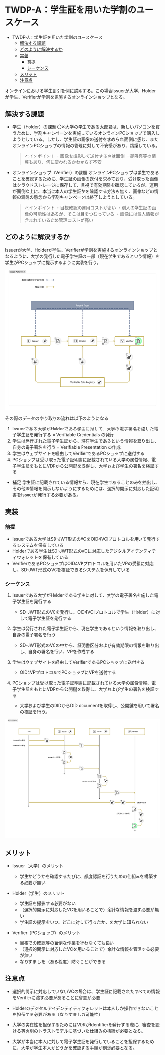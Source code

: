 # TWDP-A：学生証を用いた学割のユースケース

- [TWDP-A：学生証を用いた学割のユースケース](#twdp-a学生証を用いた学割のユースケース)
  - [解決する課題](#解決する課題)
  - [どのように解決するか](#どのように解決するか)
  - [実装](#実装)
    - [前提](#前提)
    - [シーケンス](#シーケンス)
  - [メリット](#メリット)
  - [注意点](#注意点)

オンラインにおける学生割引を例に説明する。この場合Issuerが大学、Holderが学生、Verifierが学割を実施するオンラインショップとなる。

## 解決する課題

- 学生（Holder）の課題
    〇✕大学の学生である太郎君は、新しいパソコンを買うために、学割キャンペーンを実施しているオンラインPCショップで購入しようとしている。しかし、学生証の画像の送付を求められ面倒に感じ、またオンラインPCショップの情報の管理に対して不安感があり、躊躇している。

    > ペインポイント
    ・画像を撮影して送付するのは面倒
    ・顔写真等の情報もあり、何に使われるかわからず不安

- オンラインショップ（Verifier）の課題
    オンラインPCショップは学生であることを確認するために、学生証の画像の送付を求めており、受け取った画像はクラウドストレージに保存して、目視で有効期限を確認しているが、運用が面倒な上に、本当に本人の学生証かを確認する方法も無く、画像などの情報の漏洩の懸念から学割キャンペーンは終了しようとしている。

    > ペインポイント
    ・目視確認の運用コストが高い
    ・別人の学生証の画像の可能性はあるが、そこは目をつむっている
    ・画像には個人情報が含まれているため管理コストが高い

## どのように解決するか

Issuerが大学、Holderが学生、Verifierが学割を実施するオンラインショップとなるように、大学の発行した電子学生証の一部（現在学生であるという情報）を学生がPCショップに提示するように実装を行う。

![Design Pattern A-1](./media/a-1.png)

その際のデータのやり取りの流れは以下のようになる

1. Issuerである大学がHolderである学生に対して、大学の電子署名を施した電子学生証を発行する = Verifiable Credentials の発行
1. 学生は発行された電子学生証から、現在学生であるという情報を取り出し、自身の電子署名を行う = Verifiable Presentation の作成
1. 学生はウェブサイトを経由してVerifierであるPCショップに送付する
1. PCショップは受け取った電子証明書に記載されている大学の属性情報、電子学生証をもとにVDRから公開鍵を取得し、大学および学生の署名を検証する


- 補足
学生証に記載されている情報から、現在学生であることのみを抽出し、その他の情報を開示しないようにするためには、選択的開示に対応した証明書をIssuerが発行する必要がある。


## 実装

### 前提
- Issuerである大学はSD-JWT形式のVCをOID4VCIプロトコルを用いて発行するシステムを保有している
- Holderである学生はSD-JWT形式のVCに対応したデジタルアイデンティティウォレットを保有している
- VerifierであるPCショップはOID4VPプロトコルを用いたVPの受領に対応し、SD-JWT形式のVCを検証できるシステムを保有している

### シーケンス

1. Issuerである大学がHolderである学生に対して、大学の電子署名を施した電子学生証を発行する
    - SD-JWT形式のVCを発行し、OID4VCIプロトコルで学生（Holder）に対して電子学生証を発行する

1. 学生は発行された電子学生証から、現在学生であるという情報を取り出し、自身の電子署名を行う
    - SD-JWT形式のVCの中から、証明書区分および有効期限の情報を取り出し、自身の署名を行い、VPを作成する

1. 学生はウェブサイトを経由してVerifierであるPCショップに送付する
    - OID4VPプロトコルでPCショップにVPを送付する

1. PCショップは受け取った電子証明書に記載されている大学の属性情報、電子学生証をもとにVDRから公開鍵を取得し、大学および学生の署名を検証する
    - 大学および学生のDIDからDID documentを取得し、公開鍵を用いて署名の検証を行う。


![A-1 シーケンス図](./media/a-1_sequence.png)

## メリット

 - Issuer（大学）のメリット
    - 学生かどうかを確認するたびに、都度認証を行うための仕組みを構築する必要が無い

 - Holder（学生）のメリット
    - 学生証を撮影する必要がない
    - （選択的開示に対応したVCを用いることで）余計な情報を渡す必要が無い
    - 学生証の提示をいつ、どこに対して行ったか、を大学に知られない

 - Verifier（PCショップ）のメリット
    - 目視での確認等の面倒な作業を行わなくても良い
    - （選択的開示に対応したVCを用いることで）余計な情報を管理する必要が無い
    - なりすましを（ある程度）防ぐことができる


## 注意点

 - 選択的開示に対応していないVCの場合は、学生証に記載されたすべての情報をVerifierに渡す必要があることに留意が必要
 - Holderのデジタルアイデンティティウォレットは本人しか操作できないことを担保する必要がある（なりすましの可能性）

 - 大学の実在性を担保するためにはVDRがIdentifierを発行する際に、審査を設ける等の別のトラストモデルに基づいた仕組みの構築が必要となる。
 - 大学が本当に本人に対して電子学生証を発行していることを担保するために、大学が学生本人かどうかを確認する手順が別途必要となる。